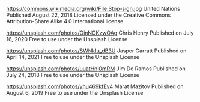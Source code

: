 https://commons.wikimedia.org/wiki/File:Stop-sign.jpg
United Nations
Published August 22, 2018
Licensed under the Creative Commons Attribution-Share Alike 4.0 International license

https://unsplash.com/photos/OinNCKzwOAg
Chris Henry
Published on July 16, 2020
Free to use under the Unsplash License

https://unsplash.com/photos/SWNkIu_dB3U
Jasper Garratt
Published on April 14, 2021
Free to use under the Unsplash License

https://unsplash.com/photos/uuatHnj0mRM
Jim De Ramos
Published on July 24, 2018
Free to use under the Unsplash License

https://unsplash.com/photos/yhu469kfEv4
Marat Mazitov
Published on August 6, 2019
Free to use under the Unsplash License